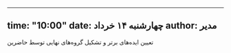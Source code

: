 ----------
time: "10:00"
date: چهارشنبه ۱۴ خرداد
author: مدیر
----------
تعیین ایده‌های برتر و تشکیل گروه‌های نهایی توسط حاضرین
